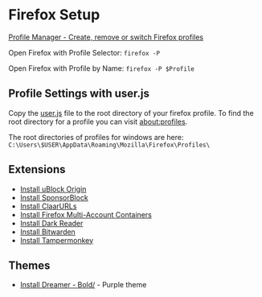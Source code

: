 # Firefox Setup

[Profile Manager - Create, remove or switch Firefox profiles](https://support.mozilla.org/en-US/kb/profile-manager-create-remove-switch-firefox-profiles)

Open Firefox with Profile Selector: `firefox -P`

Open Firefox with Profile by Name: `firefox -P $Profile`

## Profile Settings with user.js

Copy the [user.js](user.js) file to the root directory of your firefox profile. To find the root directory for a profile you can visit [about:profiles](about:profiles).

The root directories of profiles for windows are here: `C:\Users\$USER\AppData\Roaming\Mozilla\Firefox\Profiles\`

## Extensions

- [Install uBlock Origin](https://addons.mozilla.org/en-US/firefox/addon/ublock-origin/)
- [Install SponsorBlock](https://addons.mozilla.org/en-US/firefox/addon/sponsorblock/)
- [Install ClaarURLs](https://addons.mozilla.org/en-US/firefox/addon/clearurls/)
- [Install Firefox Multi-Account Containers](https://addons.mozilla.org/en-US/firefox/addon/multi-account-containers/)
- [Install Dark Reader](https://addons.mozilla.org/en-US/firefox/addon/darkreader/)
- [Install Bitwarden](https://addons.mozilla.org/en-US/firefox/addon/bitwarden-password-manager/)
- [Install Tampermonkey](https://addons.mozilla.org/en-US/firefox/addon/tampermonkey/)

## Themes

- [Install Dreamer - Bold/](https://addons.mozilla.org/en-US/firefox/addon/dreamer-bold/) - Purple theme
